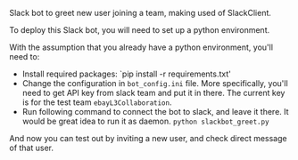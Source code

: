 Slack bot to greet new user joining a team, making used of SlackClient.

To deploy this Slack bot, you will need to set up a python environment.

With the assumption that you already have a python environment, you'll need to:

- Install required packages:
`pip install -r requirements.txt'
- Change the configuration in `bot_config.ini` file. More specifically, you'll need to get API key from slack team and put it in there. The current key is for the test team `ebayL3Collaboration`.
- Run following command to connect the bot to slack, and leave it there. It would be great idea to run it as daemon.
`python slackbot_greet.py`

And now you can test out by inviting a new user, and check direct message of that user.